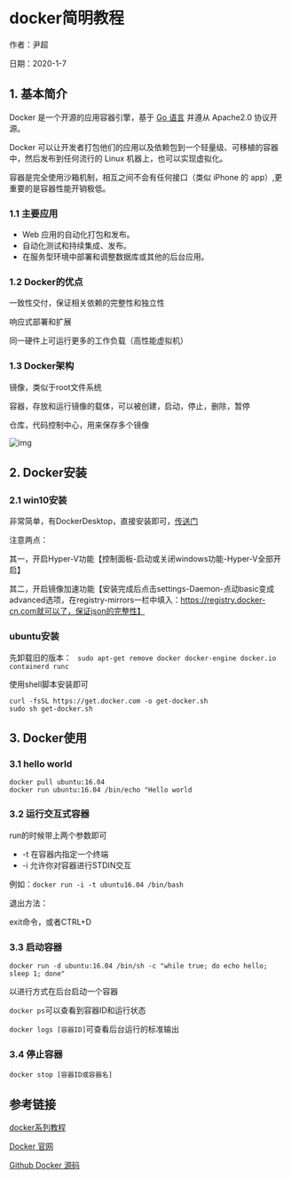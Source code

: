 # docker简明教程

作者：尹超

日期：2020-1-7

## 1. 基本简介

Docker 是一个开源的应用容器引擎，基于 [Go 语言](https://www.runoob.com/go/go-tutorial.html) 并遵从 Apache2.0 协议开源。

Docker 可以让开发者打包他们的应用以及依赖包到一个轻量级、可移植的容器中，然后发布到任何流行的 Linux 机器上，也可以实现虚拟化。

容器是完全使用沙箱机制，相互之间不会有任何接口（类似 iPhone 的 app）,更重要的是容器性能开销极低。

### 1.1 主要应用

- Web 应用的自动化打包和发布。
- 自动化测试和持续集成、发布。
- 在服务型环境中部署和调整数据库或其他的后台应用。

### 1.2 Docker的优点

一致性交付，保证相关依赖的完整性和独立性

响应式部署和扩展

同一硬件上可运行更多的工作负载（高性能虚拟机）

### 1.3 Docker架构

镜像，类似于root文件系统

容器，存放和运行镜像的载体，可以被创建，启动，停止，删除，暂停

仓库，代码控制中心，用来保存多个镜像

![img](https://www.runoob.com/wp-content/uploads/2016/04/576507-docker1.png)

## 2. Docker安装

### 2.1 win10安装

非常简单，有DockerDesktop，直接安装即可，[传送门](https://www.docker.com/get-started)

注意两点：

其一，开启Hyper-V功能【控制面板-启动或关闭windows功能-Hyper-V全部开启】

其二，开启镜像加速功能【安装完成后点击settings-Daemon-点动basic变成advanced选项，在registry-mirrors一栏中填入：https://registry.docker-cn.com就可以了，保证json的完整性】

### ubuntu安装

先卸载旧的版本： ` sudo apt-get remove docker docker-engine docker.io containerd runc`

使用shell脚本安装即可

```
curl -fsSL https://get.docker.com -o get-docker.sh
sudo sh get-docker.sh
```

## 3. Docker使用

### 3.1 hello world

```
docker pull ubuntu:16.04
docker run ubuntu:16.04 /bin/echo "Hello world
```

### 3.2 运行交互式容器

run的时候带上两个参数即可

- -t 在容器内指定一个终端
- -i 允许你对容器进行STDIN交互

例如：`docker run -i -t ubuntu16.04 /bin/bash`

退出方法：

exit命令，或者CTRL+D

### 3.3 启动容器

`docker run -d ubuntu:16.04 /bin/sh -c "while true; do echo hello; sleep 1; done"`

以进行方式在后台启动一个容器

`docker ps`可以查看到容器ID和运行状态

`docker logs [容器ID]`可查看后台运行的标准输出

### 3.4 停止容器

`docker stop [容器ID或容器名]`

## 参考链接

[docker系列教程](https://www.runoob.com/docker/docker-tutorial.html)

[Docker 官网](https://www.docker.com)

[Github Docker 源码](https://github.com/docker/docker-ce)